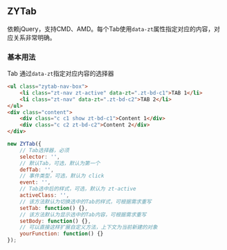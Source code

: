 ## ZYTab
依赖jQuery，支持CMD、AMD。每个Tab使用`data-zt`属性指定对应的内容，对应关系非常明确。

### 基本用法
Tab 通过`data-zt`指定对应内容的选择器
```html
<ul class="zytab-nav-box">
	<li class="zt-nav zt-active" data-zt=".zt-bd-c1">TAB 1</li>
	<li class="zt-nav" data-zt=".zt-bd-c2">TAB 2</li>
</ul>
<div class="content">
	<div class="c c1 show zt-bd-c1">Content 1</div>
	<div class="c c2 zt-bd-c2">Content 2</div>
</div>
```


```javascript
new ZYTab({
    // Tab选择器，必须
    selector: '',
    // 默认Tab，可选，默认为第一个
    defTab: '',
    // 事件类型，可选，默认为 click
    event: '',
    // Tab选中后的样式，可选，默认为 zt-active
    activeClass: '',
    // 该方法默认为切换选中的Tab的样式，可根据需求重写
    setTab: function() {},
    // 该方法默认为显示选中的Tab内容，可根据需求重写
    setBody: function() {},
    // 可以直接这样扩展自定义方法，上下文为当前新建的对象
    yourFunction: function() {}
});

```

